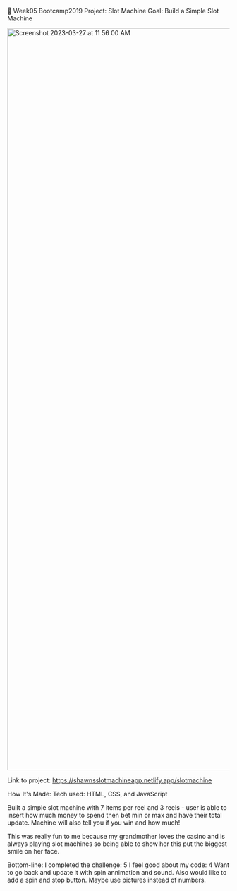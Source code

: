 🎰 Week05 Bootcamp2019 Project: Slot Machine
Goal: Build a Simple Slot Machine

<img width="1683" alt="Screenshot 2023-03-27 at 11 56 00 AM" src="https://user-images.githubusercontent.com/125736610/227997302-eb1c7d5c-3eec-4874-b897-d6da629dcaa3.png">

Link to project: https://shawnsslotmachineapp.netlify.app/slotmachine

How It's Made:
Tech used: HTML, CSS, and JavaScript

Built a simple slot machine with 7 items per reel and 3 reels - user is able to insert how much money to spend then bet min or max and have their total update. Machine will also tell you if you win and how much!


This was really fun to me because my grandmother loves the casino and is always playing slot machines so being able to show her this put the biggest smile on her face.


Bottom-line:
I completed the challenge: 5
I feel good about my code: 4
Want to go back and update it with spin annimation and sound. Also would like to add a spin and stop button. Maybe use pictures instead of numbers.
